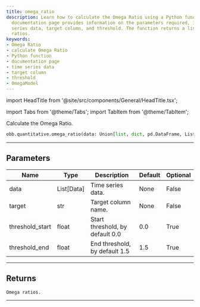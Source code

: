 ```yaml
---
title: omega_ratio
description: Learn how to calculate the Omega Ratio using a Python function. This
  documentation page provides information on the parameters required, including time
  series data, target column, and threshold. The function returns a list of Omega
  ratios.
keywords:
- Omega Ratio
- calculate Omega Ratio
- Python function
- documentation page
- time series data
- target column
- threshold
- OmegaModel
---
```


import HeadTitle from '@site/src/components/General/HeadTitle.tsx';

<HeadTitle title="quantitative /omega_ratio - Reference | OpenBB Platform Docs" />

<!-- markdownlint-disable MD012 MD031 MD033 -->

import Tabs from '@theme/Tabs';
import TabItem from '@theme/TabItem';

Calculate the Omega Ratio.

```python wordwrap
obb.quantitative.omega_ratio(data: Union[list, dict, pd.DataFrame, List[pd.DataFrame], pd.Series, List[pd.Series], numpy.ndarray, Data, List[Data]], target: str, threshold_start: float = 0.0, threshold_end: float = 1.5)
```

---

## Parameters

<Tabs>
<TabItem value="standard" label="Standard">

| Name | Type | Description | Default | Optional |
| ---- | ---- | ----------- | ------- | -------- |
| data | List[Data] | Time series data. | None | False |
| target | str | Target column name. | None | False |
| threshold_start | float | Start threshold, by default 0.0 | 0.0 | True |
| threshold_end | float | End threshold, by default 1.5 | 1.5 | True |
</TabItem>

</Tabs>

---

## Returns

```python wordwrap
Omega ratios.
```

---

